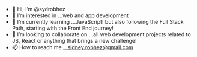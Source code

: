 - 👋 Hi, I’m @sydrobhez
- 👀 I’m interested in ...web and app development
- 🌱 I’m currently learning ...JavaScript! but also following the Full Stack Path, starting with the Front End journey!
- 💞️ I’m looking to collaborate on ...all web development projects related to JS, React or anything that brings a new challenge!
- 📫 How to reach me ...sidney.robhez@gmail.com

<!---
sydrobhez/sydrobhez is a ✨ special ✨ repository because its `README.md` (this file) appears on your GitHub profile.
You can click the Preview link to take a look at your changes.
--->
